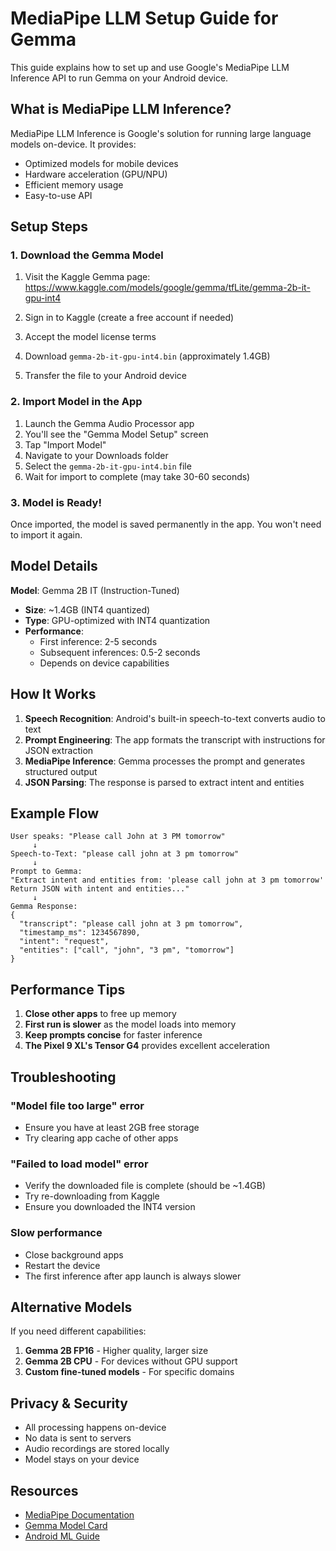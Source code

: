 # MediaPipe LLM Setup Guide for Gemma

This guide explains how to set up and use Google's MediaPipe LLM Inference API to run Gemma on your Android device.

## What is MediaPipe LLM Inference?

MediaPipe LLM Inference is Google's solution for running large language models on-device. It provides:
- Optimized models for mobile devices
- Hardware acceleration (GPU/NPU)
- Efficient memory usage
- Easy-to-use API

## Setup Steps

### 1. Download the Gemma Model

1. Visit the Kaggle Gemma page:
   https://www.kaggle.com/models/google/gemma/tfLite/gemma-2b-it-gpu-int4

2. Sign in to Kaggle (create a free account if needed)

3. Accept the model license terms

4. Download `gemma-2b-it-gpu-int4.bin` (approximately 1.4GB)

5. Transfer the file to your Android device

### 2. Import Model in the App

1. Launch the Gemma Audio Processor app
2. You'll see the "Gemma Model Setup" screen
3. Tap "Import Model"
4. Navigate to your Downloads folder
5. Select the `gemma-2b-it-gpu-int4.bin` file
6. Wait for import to complete (may take 30-60 seconds)

### 3. Model is Ready!

Once imported, the model is saved permanently in the app. You won't need to import it again.

## Model Details

**Model**: Gemma 2B IT (Instruction-Tuned)
- **Size**: ~1.4GB (INT4 quantized)
- **Type**: GPU-optimized with INT4 quantization
- **Performance**: 
  - First inference: 2-5 seconds
  - Subsequent inferences: 0.5-2 seconds
  - Depends on device capabilities

## How It Works

1. **Speech Recognition**: Android's built-in speech-to-text converts audio to text
2. **Prompt Engineering**: The app formats the transcript with instructions for JSON extraction
3. **MediaPipe Inference**: Gemma processes the prompt and generates structured output
4. **JSON Parsing**: The response is parsed to extract intent and entities

## Example Flow

```
User speaks: "Please call John at 3 PM tomorrow"
     ↓
Speech-to-Text: "please call john at 3 pm tomorrow"
     ↓
Prompt to Gemma:
"Extract intent and entities from: 'please call john at 3 pm tomorrow'
Return JSON with intent and entities..."
     ↓
Gemma Response:
{
  "transcript": "please call john at 3 pm tomorrow",
  "timestamp_ms": 1234567890,
  "intent": "request",
  "entities": ["call", "john", "3 pm", "tomorrow"]
}
```

## Performance Tips

1. **Close other apps** to free up memory
2. **First run is slower** as the model loads into memory
3. **Keep prompts concise** for faster inference
4. **The Pixel 9 XL's Tensor G4** provides excellent acceleration

## Troubleshooting

### "Model file too large" error
- Ensure you have at least 2GB free storage
- Try clearing app cache of other apps

### "Failed to load model" error
- Verify the downloaded file is complete (should be ~1.4GB)
- Try re-downloading from Kaggle
- Ensure you downloaded the INT4 version

### Slow performance
- Close background apps
- Restart the device
- The first inference after app launch is always slower

## Alternative Models

If you need different capabilities:

1. **Gemma 2B FP16** - Higher quality, larger size
2. **Gemma 2B CPU** - For devices without GPU support
3. **Custom fine-tuned models** - For specific domains

## Privacy & Security

- All processing happens on-device
- No data is sent to servers
- Audio recordings are stored locally
- Model stays on your device

## Resources

- [MediaPipe Documentation](https://developers.google.com/mediapipe/solutions/genai/llm_inference)
- [Gemma Model Card](https://www.kaggle.com/models/google/gemma)
- [Android ML Guide](https://developer.android.com/ml)